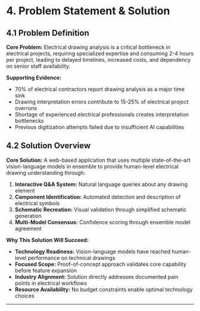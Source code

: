 # 4. Problem Statement & Solution

## 4.1 Problem Definition
**Core Problem:** Electrical drawing analysis is a critical bottleneck in electrical projects, requiring specialized expertise and consuming 2-4 hours per project, leading to delayed timelines, increased costs, and dependency on senior staff availability.

**Supporting Evidence:**
- 70% of electrical contractors report drawing analysis as a major time sink
- Drawing interpretation errors contribute to 15-25% of electrical project overruns
- Shortage of experienced electrical professionals creates interpretation bottlenecks
- Previous digitization attempts failed due to insufficient AI capabilities

## 4.2 Solution Overview
**Core Solution:** A web-based application that uses multiple state-of-the-art vision-language models in ensemble to provide human-level electrical drawing understanding through:

1. **Interactive Q&A System:** Natural language queries about any drawing element
2. **Component Identification:** Automated detection and description of electrical symbols
3. **Schematic Recreation:** Visual validation through simplified schematic generation
4. **Multi-Model Consensus:** Confidence scoring through ensemble model agreement

**Why This Solution Will Succeed:**
- **Technology Readiness:** Vision-language models have reached human-level performance on technical drawings
- **Focused Scope:** Proof-of-concept approach validates core capability before feature expansion
- **Industry Alignment:** Solution directly addresses documented pain points in electrical workflows
- **Resource Availability:** No budget constraints enable optimal technology choices

---
